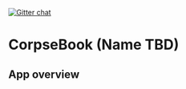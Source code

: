 [![Gitter chat](https://badges.gitter.im/CorpseBook/App.png)](https://gitter.im/CorpseBook?utm_source=share-link&utm_medium=link&utm_campaign=share-link "Gitter chat")

CorpseBook (Name TBD)
=====================

App overview
------------
